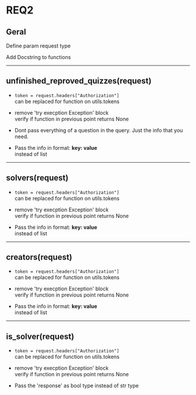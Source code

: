 # REQ2

## Geral

Define param request type

Add Docstring to functions
___
## unfinished_reproved_quizzes(request)

- `token = request.headers["Authorization"]`\
can be replaced for function on utils.tokens

- remove 'try execption Exception' block\
verify if function in previous point returns None

- Dont pass everything of a question in the query.
Just the info that you need.

- Pass the info in format: **key: value**\
instead of list

___
## solvers(request)

- `token = request.headers["Authorization"]`\
can be replaced for function on utils.tokens

- remove 'try execption Exception' block\
verify if function in previous point returns None

- Pass the info in format: **key: value**\
instead of list

___
## creators(request)

- `token = request.headers["Authorization"]`\
can be replaced for function on utils.tokens

- remove 'try execption Exception' block\
verify if function in previous point returns None

- Pass the info in format: **key: value**\
instead of list

___
## is_solver(request)
- `token = request.headers["Authorization"]`\
can be replaced for function on utils.tokens

- remove 'try execption Exception' block\
verify if function in previous point returns None

- Pass the 'response' as bool type instead of str type
